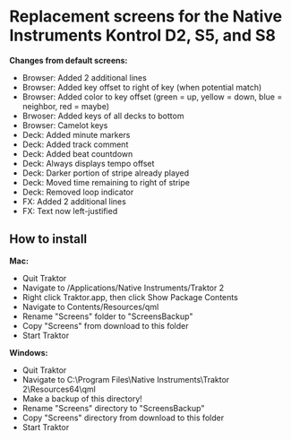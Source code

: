# Replacement screens for the Native Instruments Kontrol D2, S5, and S8

**Changes from default screens:**

  - Browser: Added 2 additional lines
  - Browser: Added key offset to right of key (when potential match)
  - Browser: Added color to key offset (green = up, yellow = down, blue = neighbor, red = maybe)
  - Brwoser: Added keys of all decks to bottom
  - Browser: Camelot keys
  - Deck: Added minute markers
  - Deck: Added track comment
  - Deck: Added beat countdown
  - Deck: Always displays tempo offset
  - Deck: Darker portion of stripe already played
  - Deck: Moved time remaining to right of stripe
  - Deck: Removed loop indicator
  - FX: Added 2 additional lines
  - FX: Text now left-justified

## How to install

**Mac:**

  - Quit Traktor
  - Navigate to /Applications/Native Instruments/Traktor 2
  - Right click Traktor.app, then click Show Package Contents
  - Navigate to Contents/Resources/qml
  - Rename "Screens" folder to "ScreensBackup" 
  - Copy "Screens" from download to this folder
  - Start Traktor

**Windows:**

  - Quit Traktor
  - Navigate to C:\Program Files\Native Instruments\Traktor 2\Resources64\qml
  - Make a backup of this directory!
  - Rename "Screens" directory to "ScreensBackup"
  - Copy "Screens" directory from download to this folder     
  - Start Traktor

